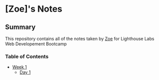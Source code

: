 # [Zoe]'s Notes
## Summary
This repository contains all of the notes taken by [Zoe](https://github.com/Archaicghost) for Lighthouse Labs Web Developement Bootcamp

### Table of Contents
* [Week 1](/Week_1)
  * [Day 1](/Week_1/Day_1)
